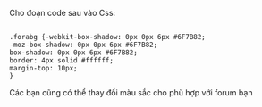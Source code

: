 Cho đoạn code sau vào Css:
```

.forabg {-webkit-box-shadow: 0px 0px 6px #6F7B82;
-moz-box-shadow: 0px 0px 6px #6F7B82;
box-shadow: 0px 0px 6px #6F7B82;
border: 4px solid #ffffff;
margin-top: 10px;
}
```

Các bạn cũng có thể thay đổi màu sắc cho phù hợp với forum bạn